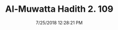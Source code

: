 ---
title        : "Al-Muwatta Hadith 2. 109"
date         : 7/25/2018 12:28:21 PM
draft        : false
type         : "hadith"
layout       : "hadith"
BookCode     : "AMH"
VolumeNumber : "2"
HadithNumber : "109"
categories  :  ["Purity - Bleeding as if Menstruating"]
---